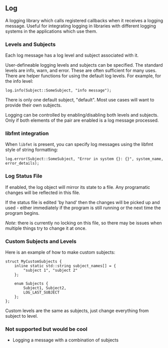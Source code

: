 ## Log

A logging library which calls registered callbacks when it receives a logging message.  Useful for integrating logging in libraries with different logging systems in the applications which use them.


### Levels and Subjects

Each log message has a log level and subject associated with it.

User-defineable logging levels and subjects can be specified.   The standard levels are info, warn, and error.   These are
often sufficient for many uses.   There are helper functions for using the default log levels.  For example, for the info
level:

    log.info(Subject::SomeSubject, "info message");


There is only one default subject, "default".   Most use cases will want to provide their own subjects.

Logging can be controlled by enabling/disabling both levels and subjects.   Only if both elements of the pair are enabled
is a log message processed.   


### libfmt integration

When `libfmt` is present, you can specify log messages using the libfmt style of string formatting:

    log.error(Subject::SomeSubject, "Error in system {}: {}", system_name, error_details);
    
### Log Status File

If enabled, the log object will mirror its state to a file.  Any programatic changes will be reflected in this file.

If the status file is edited 'by hand' then the changes will be picked up and used - either immediately if the program is
still running or the next time the program begins.   

*Note*: there is currently no locking on this file, so there may be issues when multiple things try to change it at once.


### Custom Subjects and Levels
    
Here is an example of how to make custom subjects:
    
    struct MyCustomSubjects {
        inline static std::string subject_names[] = {
            "subject 1", "subject 2"
        };
    
        enum Subjects {
            Subject1, Subject2, 
            LOG_LAST_SUBJECT
        };
    };
    

Custom levels are the same as subjects, just change everything from subject to 
level.



### Not supported but would be cool

* Logging a message with a combination of subjects
